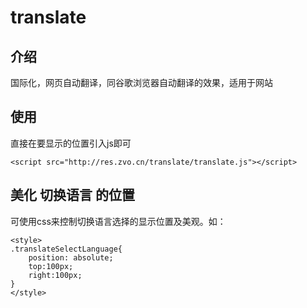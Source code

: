 # translate

## 介绍
国际化，网页自动翻译，同谷歌浏览器自动翻译的效果，适用于网站


## 使用
直接在要显示的位置引入js即可

````
<script src="http://res.zvo.cn/translate/translate.js"></script>
````

## 美化 切换语言 的位置
可使用css来控制切换语言选择的显示位置及美观。如：

````
<style>
.translateSelectLanguage{
	position: absolute;
	top:100px;
	right:100px;
}
</style>
````

